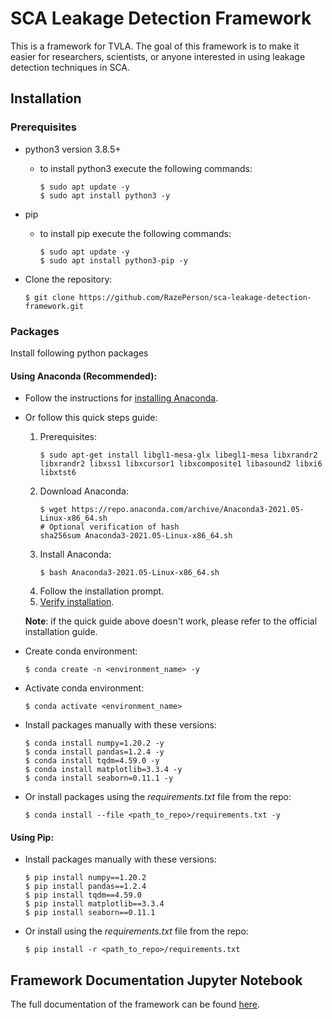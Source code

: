 # SCA Leakage Detection Framework[](#SCA-Leakage-Detection-Framework)

This is a framework for TVLA. The goal of this framework is to make it easier for researchers, scientists, or anyone interested in using leakage detection techniques in SCA.

## Installation[](#Installation)

### Prerequisites

- python3 version 3.8.5+
    - to install python3 execute the following commands:
        ```shell
        $ sudo apt update -y
        $ sudo apt install python3 -y
        ```
- pip
    - to install pip execute the following commands:
        ```shell
        $ sudo apt update -y
        $ sudo apt install python3-pip -y
        ```

- Clone the repository:
    ```shell
    $ git clone https://github.com/RazePerson/sca-leakage-detection-framework.git
    ```


### Packages
Install following python packages
    
#### **Using Anaconda (Recommended)**:
    
- Follow the instructions for [installing Anaconda](https://docs.anaconda.com/anaconda/install/).


- Or follow this quick steps guide: 
    1. Prerequisites:
        ```shell
        $ sudo apt-get install libgl1-mesa-glx libegl1-mesa libxrandr2 libxrandr2 libxss1 libxcursor1 libxcomposite1 libasound2 libxi6 libxtst6
        ```
    2. Download Anaconda:
        ```shell
        $ wget https://repo.anaconda.com/archive/Anaconda3-2021.05-Linux-x86_64.sh
        # Optional verification of hash
        sha256sum Anaconda3-2021.05-Linux-x86_64.sh
        ```
    3. Install Anaconda:
        ```shell
        $ bash Anaconda3-2021.05-Linux-x86_64.sh
        ```
    4. Follow the installation prompt.
    5. [Verify installation](https://docs.anaconda.com/anaconda/install/verify-install/).
    
    **Note**: if the quick guide above doesn't work, please refer to the official installation guide.


- Create conda environment:
    ```shell
    $ conda create -n <environment_name> -y
    ```
- Activate conda environment:
    ```shell
    $ conda activate <environment_name>
    ```
- Install packages manually with these versions:
    ```shell
    $ conda install numpy=1.20.2 -y
    $ conda install pandas=1.2.4 -y
    $ conda install tqdm=4.59.0 -y
    $ conda install matplotlib=3.3.4 -y
    $ conda install seaborn=0.11.1 -y
    ```
- Or install packages using the *requirements.txt* file from the repo:
    ```shell
    $ conda install --file <path_to_repo>/requirements.txt -y
    ```

#### **Using Pip**:
- Install packages manually with these versions:
    ```shell
    $ pip install numpy==1.20.2
    $ pip install pandas==1.2.4
    $ pip install tqdm==4.59.0
    $ pip install matplotlib==3.3.4
    $ pip install seaborn==0.11.1
    ```

- Or install using the *requirements.txt* file from the repo:
    ```shell
    $ pip install -r <path_to_repo>/requirements.txt
    ```



## Framework Documentation Jupyter Notebook[](#Framework-Documentation-Jupyter-Notebook)

The full documentation of the framework can be found [here](https://github.com/RazePerson/sca-leakage-detection-framework/blob/master/sca-leakage-detection-framework/main-app.ipynb).